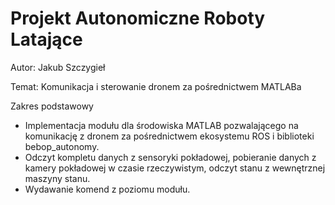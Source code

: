 # Projekt Autonomiczne Roboty Latające
Autor: Jakub Szczygieł

Temat: Komunikacja i sterowanie dronem za pośrednictwem MATLABa

Zakres podstawowy
- Implementacja modułu dla środowiska MATLAB pozwalającego na komunikację z dronem za pośrednictwem ekosystemu ROS i biblioteki bebop_autonomy.
- Odczyt kompletu danych z sensoryki pokładowej, pobieranie danych z kamery pokładowej w czasie rzeczywistym, odczyt stanu z wewnętrznej maszyny stanu.
- Wydawanie komend z poziomu modułu.
